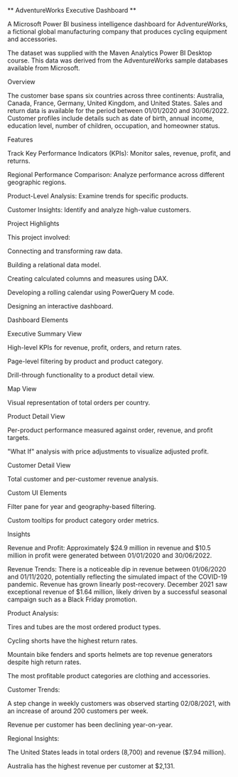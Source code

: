 ** AdventureWorks Executive Dashboard **

A Microsoft Power BI business intelligence dashboard for AdventureWorks, a fictional global manufacturing company that produces cycling equipment and accessories.

The dataset was supplied with the Maven Analytics Power BI Desktop course. This data was derived from the AdventureWorks sample databases available from Microsoft.

Overview

The customer base spans six countries across three continents: Australia, Canada, France, Germany, United Kingdom, and United States. Sales and return data is available for the period between 01/01/2020 and 30/06/2022. Customer profiles include details such as date of birth, annual income, education level, number of children, occupation, and homeowner status.

Features

Track Key Performance Indicators (KPIs): Monitor sales, revenue, profit, and returns.

Regional Performance Comparison: Analyze performance across different geographic regions.

Product-Level Analysis: Examine trends for specific products.

Customer Insights: Identify and analyze high-value customers.

Project Highlights

This project involved:

Connecting and transforming raw data.

Building a relational data model.

Creating calculated columns and measures using DAX.

Developing a rolling calendar using PowerQuery M code.

Designing an interactive dashboard.

Dashboard Elements

Executive Summary View

High-level KPIs for revenue, profit, orders, and return rates.

Page-level filtering by product and product category.

Drill-through functionality to a product detail view.

Map View

Visual representation of total orders per country.

Product Detail View

Per-product performance measured against order, revenue, and profit targets.

"What If" analysis with price adjustments to visualize adjusted profit.

Customer Detail View

Total customer and per-customer revenue analysis.

Custom UI Elements

Filter pane for year and geography-based filtering.

Custom tooltips for product category order metrics.

Insights

Revenue and Profit: Approximately $24.9 million in revenue and $10.5 million in profit were generated between 01/01/2020 and 30/06/2022.

Revenue Trends: There is a noticeable dip in revenue between 01/06/2020 and 01/11/2020, potentially reflecting the simulated impact of the COVID-19 pandemic. Revenue has grown linearly post-recovery. December 2021 saw exceptional revenue of $1.64 million, likely driven by a successful seasonal campaign such as a Black Friday promotion.

Product Analysis:

Tires and tubes are the most ordered product types.

Cycling shorts have the highest return rates.

Mountain bike fenders and sports helmets are top revenue generators despite high return rates.

The most profitable product categories are clothing and accessories.

Customer Trends:

A step change in weekly customers was observed starting 02/08/2021, with an increase of around 200 customers per week.

Revenue per customer has been declining year-on-year.

Regional Insights:

The United States leads in total orders (8,700) and revenue ($7.94 million).

Australia has the highest revenue per customer at $2,131.
